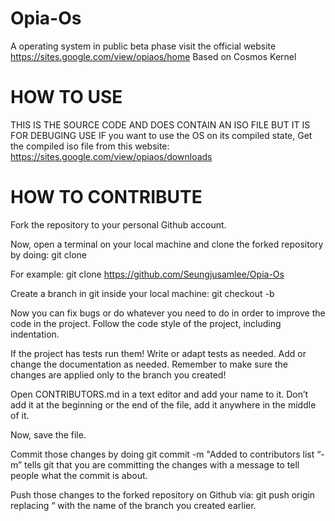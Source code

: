 # Opia-Os
A operating system in public beta phase visit the official website
https://sites.google.com/view/opiaos/home
Based on Cosmos Kernel

# HOW TO USE
THIS IS THE SOURCE CODE AND DOES CONTAIN AN ISO FILE BUT IT IS FOR DEBUGING USE
IF you want to use the OS on its compiled state, Get the compiled iso file from this website:
https://sites.google.com/view/opiaos/downloads




# HOW TO CONTRIBUTE
Fork the repository to your personal Github account.

Now, open a terminal on your local machine and clone the forked repository by doing: git clone

For example: git clone https://github.com/Seungjusamlee/Opia-Os

Create a branch in git inside your local machine: git checkout -b

Now you can fix bugs or do whatever you need to do in order to improve the code in the project. Follow the code style of the project, including indentation.

If the project has tests run them! Write or adapt tests as needed. Add or change the documentation as needed. Remember to make sure the changes are applied only to the branch you created!

Open CONTRIBUTORS.md in a text editor and add your name to it. Don’t add it at the beginning or the end of the file, add it anywhere in the middle of it.

Now, save the file.

Commit those changes by doing git commit -m "Added to contributors list “-m” tells git that you are committing the changes with a message to tell people what the commit is about.

Push those changes to the forked repository on Github via: git push origin replacing “ with the name of the branch you created earlier.

